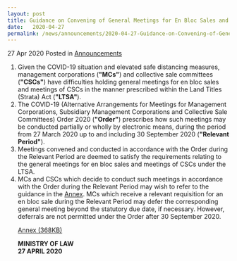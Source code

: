 ```yaml
---
layout: post
title: Guidance on Convening of General Meetings for En Bloc Sales and Meetings of Collective Sale Committees via Alternative Electronic Means amid COVID-19 Situation
date:   2020-04-27
permalink: /news/announcements/2020-04-27-Guidance-on-Convening-of-General-Meetings-for-En-Bloc-Sales-and-Meetings-of-Collective-Sale-Committees-COVID-19
---
```


27 Apr 2020 Posted in [Announcements](/news/announcements)

<ol>
<li> Given the COVID-19 situation and elevated safe distancing measures, management corporations (<b>"MCs"</b>) and collective sale committees (<b>"CSCs"</b>) have difficulties holding general meetings for en bloc sales and meetings of CSCs in the manner prescribed within the Land Titles (Strata) Act (<b>"LTSA"</b>).</li>

<li> The COVID-19 (Alternative Arrangements for Meetings for Management Corporations, Subsidiary Management Corporations and Collective Sale Committees) Order 2020 (<b>"Order"</b>) prescribes how such meetings may be conducted partially or wholly by electronic means, during the period from 27 March 2020 up to and including 30 September 2020 (<b>"Relevant Period"</b>).</li>

<li> Meetings convened and conducted in accordance with the Order during the Relevant Period are deemed to satisfy the requirements relating to the general meetings for en bloc sales and meetings of CSCs under the LTSA.</li>

<li> MCs and CSCs which decide to conduct such meetings in accordance with the Order during the Relevant Period may wish to refer to the guidance in the <u>Annex</u>. MCs which receive a relevant requisition for an en bloc sale during the Relevant Period may defer the corresponding general meeting beyond the statutory due date, if necessary. However, deferrals are not permitted under the Order after 30
September 2020.</li>


[Annex (368KB)](/files/news/announcements/2020/01/Annex_LTSA_Alternative_Meeting_Arrangements.pdf)


<b>MINISTRY OF LAW</b>
<br>
<b>27 APRIL 2020</b>
